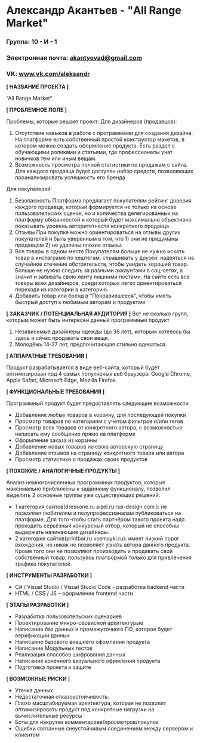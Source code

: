 # Александр Акантьев - "All Range Market"

### Группа: 10 - И - 1
### Электронная почта: akantyevad@gmail.com
### VK: www.vk.com/aleksandr


**[ НАЗВАНИЕ ПРОЕКТА ]**

“All Range Market”

**[ ПРОБЛЕМНОЕ ПОЛЕ ]**

Проблемы, которые решает проект: Для дизайнеров (продавцов): 
1. Отсутствие навыков в работе с программами для создания дизайна. На платформе есть собственный простой конструктор макетов, в котором можно создать оформление продукта. Есть раздел с обучающими роликами и статьями, где профессионалы учат новичков тем или иным вещам. 
2. Возможность просмотра полной статистики по продажам с сайта. Для каждого продавца будет доступен набор средств, позволяющих проанализировать успешность его бренда

Для покупателей: 
1. Безопасность Платформа предлагает покупателям рейтинг доверия каждого продавца, который формируется не только на основе пользовательских оценок, но и количества делегированных на платформу обязанностей и который будет максимально объективно показывать уровень авторитетности конкретного продавца. 
2. Отзывы При покупке можно ориентироваться на отзывы других покупателей и быть уверенным в том, что 1) они не придуманы продавцом 2) не удалены плохие отзывы. 
3. Все товары в одном месте Покупателям больше не нужно искать товар в инстаграме по хештегам, спрашивать у друзей, надеяться на случайное стечение обстоятельств, чтобы увидеть хороший товар. Больше не нужно следить за разными аккаунтами в соц-сетях, а значит и забивать свою ленту лишними постами. На сайте есть все товары всех дизайнеров, среди которых легко ориентироваться переходя из категории в категорию.
4. Добавить товар или бренд в "Понравившееся", чтобы иметь быстрый доступ к любимым авторам и продуктам

**[ ЗАКАЗЧИК / ПОТЕНЦИАЛЬНАЯ АУДИТОРИЯ ]**
Вот не сколько групп, которым может быть интересен данный программный продукт
1. Независимые дизайнеры одежды (до 36 лет), которым хотелось бы здесь и сйчас продавать свои вещи. 
2. Молодёжь 14-27 лет, предпочитающая стильно одеваться.

**[ АППАРАТНЫЕ ТРЕБОВАНИЯ ]** 

Продукт разрабатывается в виде веб-сайта, который будет оптимизирован под 4 самых популярных веб браузера: Google Chrome, Apple Safari, Microsoft Edge, Mozilla Firefox.

**[ ФУНКЦИОНАЛЬНЫЕ ТРЕБОВАНИЯ ]**

Программный продукт будет предоставлять следующие возможности
* Добавление любых товаров в корзину, для последующей покупки
* Просмотр товаров по категориям с учётом фильтров и/или тегов
* Просмотр всех товаров от конкретного автора, с возможностью написать ему сообщение прямо на платформе
* Оформление заказа из корзины
* Добавление новых товаров на свою авторскую страницу 
* Добавление отзывов на страницу конкретного товара или автора
* Просмотр статистики о продажах своих продуктов

**[ ПОХОЖИЕ / АНАЛОГИЧНЫЕ ПРОДУКТЫ ]**

Анализ немногочисленных программных продуктов, которые максимально приближены к заданному функционалу, позволил выделить 2 основные группы уже существующих решений:

* 1 категория сайтов(dressone.ru aizel.ru rus-design.com ): не позволяет любителям и полупрофессианалам публиковаться на платформе. Для того чтобы стать партнёром такого проекта надо проходить серьёзный конкурсный отбор, который не способны выдержать начинающие дизайнеры.
*	2 категория сайтов(printbar.ru vsemayki.ru): имеет низкий порог вхождения, но никак не позволяет узнать автора данного продукта. Кроме того они не позволяют производить и продавать свой собственный товар, пользуясь платформой только для привлечения трафика покупателей.

**[ ИНСТРУМЕНТЫ РАЗРАБОТКИ ]**

*	С# / Visual Studio / Visual Studio Code - разработка backend части
*	HTML / CSS / JS – оформление frontend части

**[ ЭТАПЫ РАЗРАБОТКИ ]**

*	Разработка пользовательских сценариев
*	Проектирование микро-сервисной архитектурые
*	Написание баз данных и промежуточного ПО, которое будет верификации данных
*	Написание базового внешнего офрмления продукта
*	Написание Модульных тестов
* Реализация способов шифрования данных
* Написание конечного визуального офрмления продукта
*	Подготовка проекта к защите

**[ ВОЗМОЖНЫЕ РИСКИ ]**

* Утечка данных
* Недостаточная отказоустойчивость:
* Плохо масштабируемая архитектура, которая не позволит оптимизировать продукт под конкретные нагрузки на вычислительные ресурсы
* Боты для накрутки комментариев/просмотров/покупок
* Ощибки связанные снеустойчивым соединением между сервером и клиентом
